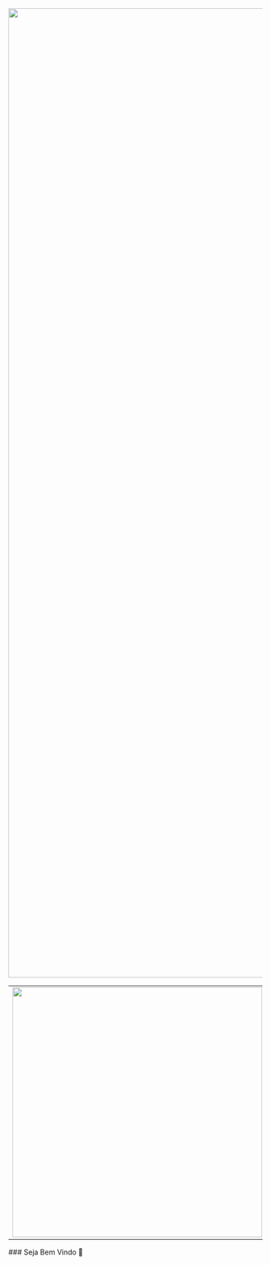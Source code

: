 <img width="1920px" src="https://imgur.com/lATx8kq.png"/>

<table border="0" width="1920px">  
  <td><img width="495px" align="left" src="https://github-readme-stats.vercel.app/api?username=AlehSouza&theme=buefy"/></td>
  <td><img width="400px" align="left" src="https://github-readme-stats.vercel.app/api/top-langs/?username=AlehSouza&hide=html&layout=compact&theme=buefy"/></td>
</table>
### Seja Bem Vindo 👋

<!--
**AlehSouza/AlehSouza** is a ✨ _special_ ✨ repository because its `README.md` (this file) appears on your GitHub profile.



Here are some ideas to get you started:

- 🔭 I’m currently working on ...
- 🌱 I’m currently learning ...
- 👯 I’m looking to collaborate on ...
- 🤔 I’m looking for help with ...
- 💬 Ask me about ...
- 📫 How to reach me: ...
- 😄 Pronouns: ...
- ⚡ Fun fact: ...
-->
